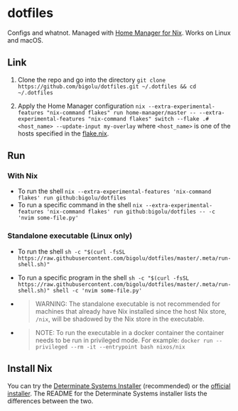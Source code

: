 # dotfiles

Configs and whatnot. Managed with [Home Manager for Nix](https://github.com/nix-community/home-manager). Works on Linux and macOS.

## Link

1. Clone the repo and go into the directory `git clone https://github.com/bigolu/dotfiles.git ~/.dotfiles && cd ~/.dotfiles`

2. Apply the Home Manager configuration `nix --extra-experimental-features "nix-command flakes" run home-manager/master -- --extra-experimental-features "nix-command flakes" switch --flake .#<host_name> --update-input my-overlay` where `<host_name>` is one of the hosts specified in the [flake.nix](https://github.com/bigolu/dotfiles/blob/master/flake.nix).

## Run

### With Nix

- To run the shell `nix --extra-experimental-features 'nix-command flakes' run github:bigolu/dotfiles`
- To run a specific command in the shell `nix --extra-experimental-features 'nix-command flakes' run github:bigolu/dotfiles -- -c 'nvim some-file.py'`

### Standalone executable (Linux only)

- To run the shell `sh -c "$(curl -fsSL https://raw.githubusercontent.com/bigolu/dotfiles/master/.meta/run-shell.sh)"`
- To run a specific program in the shell `sh -c "$(curl -fsSL https://raw.githubusercontent.com/bigolu/dotfiles/master/.meta/run-shell.sh)" shell -c 'nvim some-file.py'`

- > WARNING: The standalone executable is not recommended for machines that already have Nix installed since the host Nix store, `/nix`, will be shadowed by the Nix store in the executable.

- > NOTE: To run the executable in a docker container the container needs to be run in privileged mode. For example: `docker run --privileged --rm -it --entrypoint bash nixos/nix`

## Install Nix

You can try the [Determinate Systems Installer](https://github.com/DeterminateSystems/nix-installer) (recommended) or the [official installer](https://nixos.org/download.html). The README for the Determinate Systems installer lists the differences between the two.